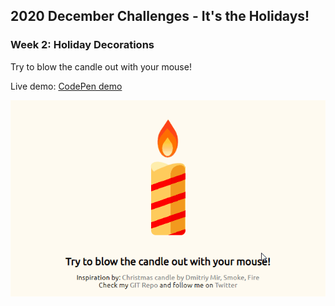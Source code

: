 ## 2020 December Challenges - It's the Holidays!
### Week 2: Holiday Decorations

Try to blow the candle out with your mouse! 

Live demo: [CodePen demo](https://codepen.io/panvicka/pen/PoGmjjv)


 ![countdown](screen_gif.gif)
